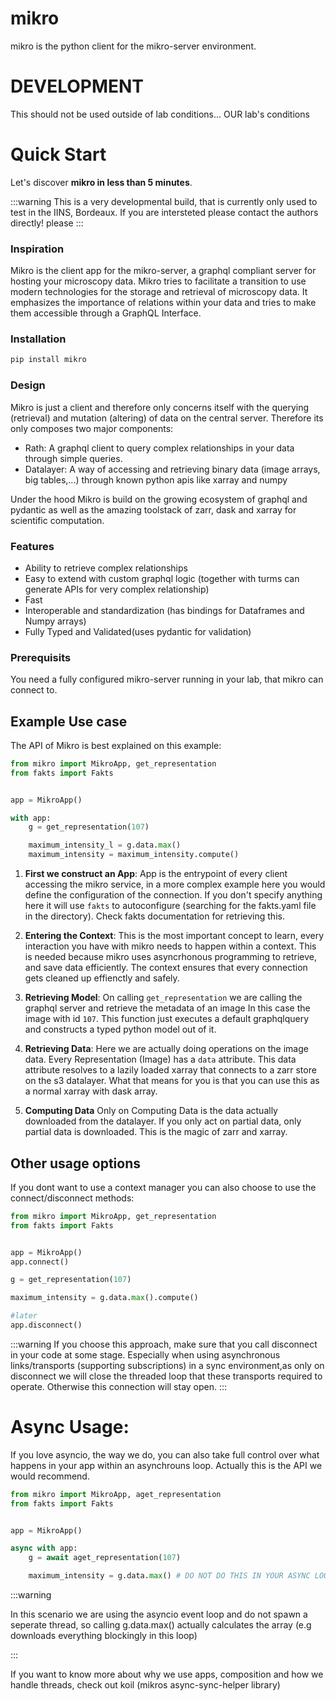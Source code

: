 # mikro

mikro is the python client for the mikro-server environment.

# DEVELOPMENT

This should not be used outside of lab conditions... OUR lab's conditions

# Quick Start

Let's discover **mikro in less than 5 minutes**.

:::warning
This is a very developmental build, that is currently only used to test in the IINS, Bordeaux. If you are intersteted please contact
the authors directly!
please
:::

### Inspiration

Mikro is the client app for the mikro-server, a graphql compliant server for hosting your microscopy data. Mikro tries to
facilitate a transition to use modern technologies for the storage and retrieval of microscopy data. It emphasizes the importance
of relations within your data and tries to make them accessible through a GraphQL Interface.

### Installation

```bash
pip install mikro
```

### Design

Mikro is just a client and therefore only concerns itself with the querying (retrieval) and mutation (altering) of data on
the central server. Therefore its only composes two major components:

- Rath: A graphql client to query complex relationships in your data through simple queries.
- Datalayer: A way of accessing and retrieving binary data (image arrays, big tables,...) through known python apis like xarray and numpy

Under the hood Mikro is build on the growing ecosystem of graphql and pydantic as well as the amazing toolstack
of zarr, dask and xarray for scientific computation.

### Features

- Ability to retrieve complex relationships
- Easy to extend with custom graphql logic (together with turms can generate APIs for very complex relationship)
- Fast
- Interoperable and standardization (has bindings for Dataframes and Numpy arrays)
- Fully Typed and Validated(uses pydantic for validation)

### Prerequisits

You need a fully configured mikro-server running in your lab, that mikro can connect to.

## Example Use case

The API of Mikro is best explained on this example:

```python
from mikro import MikroApp, get_representation
from fakts import Fakts


app = MikroApp()

with app:
    g = get_representation(107)

    maximum_intensity_l = g.data.max()
    maximum_intensity = maximum_intensity.compute()
```

1. **First we construct an App**:
   App is the entrypoint of every client accessing the mikro service,
   in a more complex example here you would define the configuration of
   the connection. If you don't specify anything here it will use `fakts` to
   autoconfigure (searching for the fakts.yaml file in the directory). Check
   fakts documentation for retrieving this.

2. **Entering the Context**:
   This is the most important concept to learn, every interaction you have with
   mikro needs to happen within a context. This is needed because mikro uses
   asyncrhonous programming to retrieve, and save data efficiently. The context
   ensures that every connection gets cleaned up effienctly and safely.

3. **Retrieving Model**:
   On calling `get_representation` we are calling the graphql server and retrieve
   the metadata of an image In this case the image with id `107`. This function just
   executes a default graphqlquery and constructs a typed python model out of it.

4. **Retrieving Data**:
   Here we are actually doing operations on the image data. Every Representation
   (Image) has a `data` attribute. This data attribute resolves to a lazily loaded
   xarray that connects to a zarr store on the s3 datalayer. What that means for you
   is that you can use this as a normal xarray with dask array.

5. **Computing Data**
   Only on Computing Data is the data actually downloaded from the datalayer. If you
   only act on partial data, only partial data is downloaded. This is the magic of
   zarr and xarray.

## Other usage options

If you dont want to use a context manager you can also choose to
use the connect/disconnect methods:

```python
from mikro import MikroApp, get_representation
from fakts import Fakts


app = MikroApp()
app.connect()

g = get_representation(107)

maximum_intensity = g.data.max().compute()

#later
app.disconnect()


```

:::warning
If you choose this approach, make sure that you call disconnect in your code at some
stage. Especially when using asynchronous links/transports (supporting subscriptions) in a sync
environment,as only on disconnect we will close the threaded loop that these transports required
to operate. Otherwise this connection will stay open.
:::

# Async Usage:

If you love asyncio, the way we do, you can also take full control over what happens in your app
within an asynchrouns loop. Actually this is the API we would recommend.

```python
from mikro import MikroApp, aget_representation
from fakts import Fakts


app = MikroApp()

async with app:
    g = await aget_representation(107)

    maximum_intensity = g.data.max() # DO NOT DO THIS IN YOUR ASYNC LOOP

```

:::warning

In this scenario we are using the asyncio event loop and do not spawn a seperate thread, so calling
g.data.max() actually calculates the array (e.g downloads everything blockingly in this loop)

:::

If you want to know more about why we use apps, composition and how we handle threads, check out koil
(mikros async-sync-helper library)
